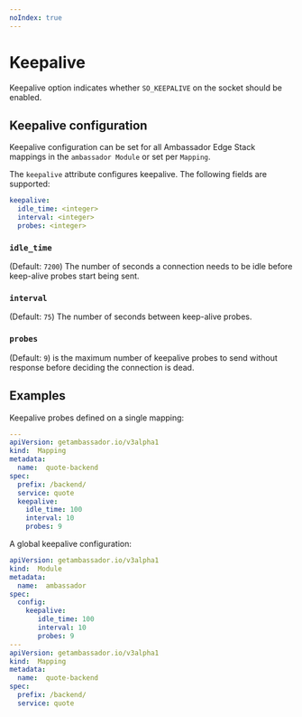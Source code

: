 ```yaml
---
noIndex: true
---
```


# Keepalive

Keepalive option indicates whether `SO_KEEPALIVE` on the socket should be enabled.

## Keepalive configuration

Keepalive configuration can be set for all Ambassador Edge Stack mappings in the `ambassador Module` or set per `Mapping`.

The `keepalive` attribute configures keepalive. The following fields are supported:

```yaml
keepalive:
  idle_time: <integer>
  interval: <integer>
  probes: <integer>
```

### `idle_time`

(Default: `7200`) The number of seconds a connection needs to be idle before keep-alive probes start being sent.

### `interval`

(Default: `75`) The number of seconds between keep-alive probes.

### `probes`

(Default: `9`) is the maximum number of keepalive probes to send without response before deciding the connection is dead.

## Examples

Keepalive probes defined on a single mapping:

```yaml
---
apiVersion: getambassador.io/v3alpha1
kind:  Mapping
metadata:
  name:  quote-backend
spec:
  prefix: /backend/
  service: quote
  keepalive:
    idle_time: 100
    interval: 10
    probes: 9
```

A global keepalive configuration:

```yaml
apiVersion: getambassador.io/v3alpha1
kind:  Module
metadata:
  name:  ambassador
spec:
  config:
    keepalive:
       idle_time: 100
       interval: 10
       probes: 9
---
apiVersion: getambassador.io/v3alpha1
kind:  Mapping
metadata:
  name:  quote-backend
spec:
  prefix: /backend/
  service: quote
```
